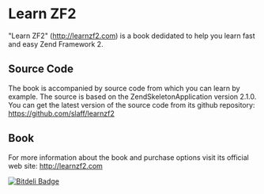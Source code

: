 Learn ZF2
=======================
"Learn ZF2" (http://learnzf2.com) is a book dedidated to help you learn fast and easy Zend Framework 2.

Source Code
------------
The book is accompanied by source code from which you can learn by example.
The source is based on the ZendSkeletonApplication version 2.1.0.
You can get the latest version of the source code from its github repository:
https://github.com/slaff/learnzf2

Book
-----------
For more information about the book and purchase options visit its official web site:
http://learnzf2.com


[![Bitdeli Badge](https://d2weczhvl823v0.cloudfront.net/slaff/learnzf2/trend.png)](https://bitdeli.com/free "Bitdeli Badge")

